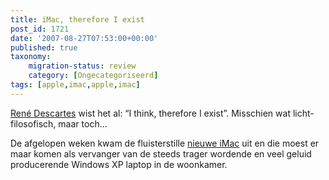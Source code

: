 ```yaml
---
title: iMac, therefore I exist
post_id: 1721
date: '2007-08-27T07:53:00+00:00'
published: true
taxonomy:
    migration-status: review
    category: [Ongecategoriseerd]
tags: [apple,imac,apple,imac]
---
```

[René Descartes](http://nl.wikipedia.org/wiki/Rene_Descartes) wist het al: “I think, therefore I exist”. Misschien wat licht-filosofisch, maar toch…

De afgelopen weken kwam de fluisterstille [nieuwe iMac](http://www.apple.com/nl/imac) uit en die moest er maar komen als vervanger van de steeds trager wordende en veel geluid producerende Windows XP laptop in de woonkamer.